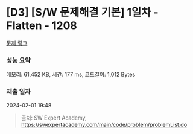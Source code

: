 # [D3] [S/W 문제해결 기본] 1일차 - Flatten - 1208 

[문제 링크](https://swexpertacademy.com/main/code/problem/problemDetail.do?contestProbId=AV139KOaABgCFAYh) 

### 성능 요약

메모리: 61,452 KB, 시간: 177 ms, 코드길이: 1,012 Bytes

### 제출 일자

2024-02-01 19:48



> 출처: SW Expert Academy, https://swexpertacademy.com/main/code/problem/problemList.do